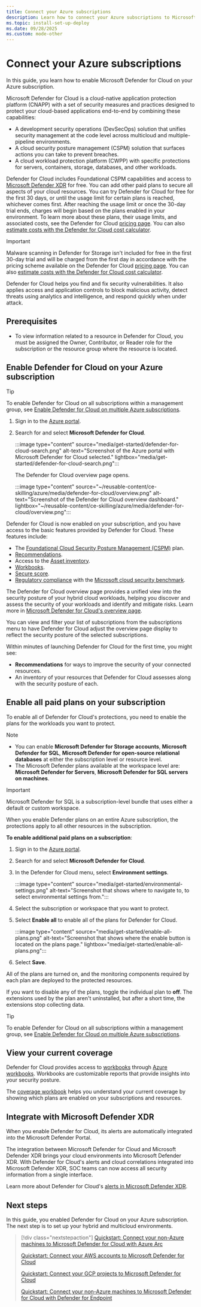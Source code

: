 ```yaml
---
title: Connect your Azure subscriptions
description: Learn how to connect your Azure subscriptions to Microsoft Defender for Cloud and protect your cloud-based applications.
ms.topic: install-set-up-deploy
ms.date: 09/28/2025
ms.custom: mode-other
---
```


# Connect your Azure subscriptions

In this guide, you learn how to enable Microsoft Defender for Cloud on your Azure subscription.

Microsoft Defender for Cloud is a cloud-native application protection platform (CNAPP) with a set of security measures and practices designed to protect your cloud-based applications end-to-end by combining these capabilities:

- A development security operations (DevSecOps) solution that unifies security management at the code level across multicloud and multiple-pipeline environments.
- A cloud security posture management (CSPM) solution that surfaces actions you can take to prevent breaches.
- A cloud workload protection platform (CWPP) with specific protections for servers, containers, storage, databases, and other workloads.

Defender for Cloud includes Foundational CSPM capabilities and access to [Microsoft Defender XDR](/microsoft-365/security/defender/microsoft-365-defender) for free. You can add other paid plans to secure all aspects of your cloud resources. You can try Defender for Cloud for free for the first 30 days, or until the usage limit for certain plans is reached, whichever comes first. After reaching the usage limit or once the 30-day trial ends, charges will begin based on the plans enabled in your environment. To learn more about these plans, their usage limits, and associated costs, see the Defender for Cloud [pricing page](https://azure.microsoft.com/pricing/details/defender-for-cloud/). You can also [estimate costs with the Defender for Cloud cost calculator](cost-calculator.md).

> [!IMPORTANT]
> Malware scanning in Defender for Storage isn't included for free in the first 30-day trial and will be charged from the first day in accordance with the pricing scheme available on the Defender for Cloud [pricing page](https://azure.microsoft.com/pricing/details/defender-for-cloud/). You can also [estimate costs with the Defender for Cloud cost calculator](cost-calculator.md).

Defender for Cloud helps you find and fix security vulnerabilities. It also applies access and application controls to block malicious activity, detect threats using analytics and intelligence, and respond quickly when under attack.

## Prerequisites

- To view information related to a resource in Defender for Cloud, you must be assigned the Owner, Contributor, or Reader role for the subscription or the resource group where the resource is located.

## Enable Defender for Cloud on your Azure subscription

> [!TIP]
> To enable Defender for Cloud on all subscriptions within a management group, see [Enable Defender for Cloud on multiple Azure subscriptions](onboard-management-group.md).

1. Sign in to the [Azure portal](https://portal.azure.com).
1. Search for and select **Microsoft Defender for Cloud**.

    :::image type="content" source="media/get-started/defender-for-cloud-search.png" alt-text="Screenshot of the Azure portal with Microsoft Defender for Cloud selected." lightbox="media/get-started/defender-for-cloud-search.png":::

    The Defender for Cloud overview page opens.

    :::image type="content" source="~/reusable-content/ce-skilling/azure/media/defender-for-cloud/overview.png" alt-text="Screenshot of the Defender for Cloud overview dashboard." lightbox="~/reusable-content/ce-skilling/azure/media/defender-for-cloud/overview.png":::

Defender for Cloud is now enabled on your subscription, and you have access to the basic features provided by Defender for Cloud. These features include:

- The [Foundational Cloud Security Posture Management (CSPM)](concept-cloud-security-posture-management.md) plan.
- [Recommendations](security-policy-concept.md).
- Access to the [Asset inventory](asset-inventory.md).
- [Workbooks](custom-dashboards-azure-workbooks.md).
- [Secure score](secure-score-security-controls.md).
- [Regulatory compliance](update-regulatory-compliance-packages.yml) with the [Microsoft cloud security benchmark](concept-regulatory-compliance.md).

The Defender for Cloud overview page provides a unified view into the security posture of your hybrid cloud workloads, helping you discover and assess the security of your workloads and identify and mitigate risks. Learn more in [Microsoft Defender for Cloud's overview page](overview-page.md).

You can view and filter your list of subscriptions from the subscriptions menu to have Defender for Cloud adjust the overview page display to reflect the security posture of the selected subscriptions.

Within minutes of launching Defender for Cloud for the first time, you might see:

- **Recommendations** for ways to improve the security of your connected resources.
- An inventory of your resources that Defender for Cloud assesses along with the security posture of each.

## Enable all paid plans on your subscription

To enable all of Defender for Cloud's protections, you need to enable the plans for the workloads you want to protect.

> [!NOTE]
>
> - You can enable **Microsoft Defender for Storage accounts**, **Microsoft Defender for SQL**, **Microsoft Defender for open-source relational databases** at either the subscription level or resource level.
> - The Microsoft Defender plans available at the workspace level are: **Microsoft Defender for Servers**, **Microsoft Defender for SQL servers on machines**.

> [!IMPORTANT]
> Microsoft Defender for SQL is a subscription-level bundle that uses either a default or custom workspace.

When you enable Defender plans on an entire Azure subscription, the protections apply to all other resources in the subscription.

**To enable additional paid plans on a subscription**:

1. Sign in to the [Azure portal](https://portal.azure.com).
1. Search for and select **Microsoft Defender for Cloud**.
1. In the Defender for Cloud menu, select **Environment settings**.

    :::image type="content" source="media/get-started/environmental-settings.png" alt-text="Screenshot that shows where to navigate to, to select environmental settings from.":::

1. Select the subscription or workspace that you want to protect.
1. Select **Enable all** to enable all of the plans for Defender for Cloud.

    :::image type="content" source="media/get-started/enable-all-plans.png" alt-text="Screenshot that shows where the enable button is located on the plans page." lightbox="media/get-started/enable-all-plans.png":::

1. Select **Save**.

All of the plans are turned on, and the monitoring components required by each plan are deployed to the protected resources.

If you want to disable any of the plans, toggle the individual plan to **off**. The extensions used by the plan aren't uninstalled, but after a short time, the extensions stop collecting data.

> [!TIP]
> To enable Defender for Cloud on all subscriptions within a management group, see [Enable Defender for Cloud on multiple Azure subscriptions](onboard-management-group.md).

## View your current coverage

Defender for Cloud provides access to [workbooks](custom-dashboards-azure-workbooks.md) through [Azure workbooks](/azure/azure-monitor/visualize/workbooks-overview). Workbooks are customizable reports that provide insights into your security posture.

The [coverage workbook](custom-dashboards-azure-workbooks.md#coverage-workbook) helps you understand your current coverage by showing which plans are enabled on your subscriptions and resources.

## Integrate with Microsoft Defender XDR

When you enable Defender for Cloud, its alerts are automatically integrated into the Microsoft Defender Portal.

The integration between Microsoft Defender for Cloud and Microsoft Defender XDR brings your cloud environments into Microsoft Defender XDR. With Defender for Cloud's alerts and cloud correlations integrated into Microsoft Defender XDR, SOC teams can now access all security information from a single interface.

Learn more about Defender for Cloud's [alerts in Microsoft Defender XDR](concept-integration-365.md).

## Next steps

In this guide, you enabled Defender for Cloud on your Azure subscription. The next step is to set up your hybrid and multicloud environments.

> [!div class="nextstepaction"]
> [Quickstart: Connect your non-Azure machines to Microsoft Defender for Cloud with Azure Arc](quickstart-onboard-machines.md)
>
> [Quickstart: Connect your AWS accounts to Microsoft Defender for Cloud](quickstart-onboard-aws.md)
>
> [Quickstart: Connect your GCP projects to Microsoft Defender for Cloud](quickstart-onboard-gcp.md)
>
> [Quickstart: Connect your non-Azure machines to Microsoft Defender for Cloud with Defender for Endpoint](onboard-machines-with-defender-for-endpoint.md)
